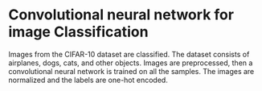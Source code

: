 # Convolutional neural network for image Classification

Images from the CIFAR-10 dataset are classified. The dataset consists of airplanes, dogs, cats, and other objects. 
Images are preprocessed, then a convolutional neural network is trained on all the samples. The images are normalized 
and the labels are one-hot encoded.
